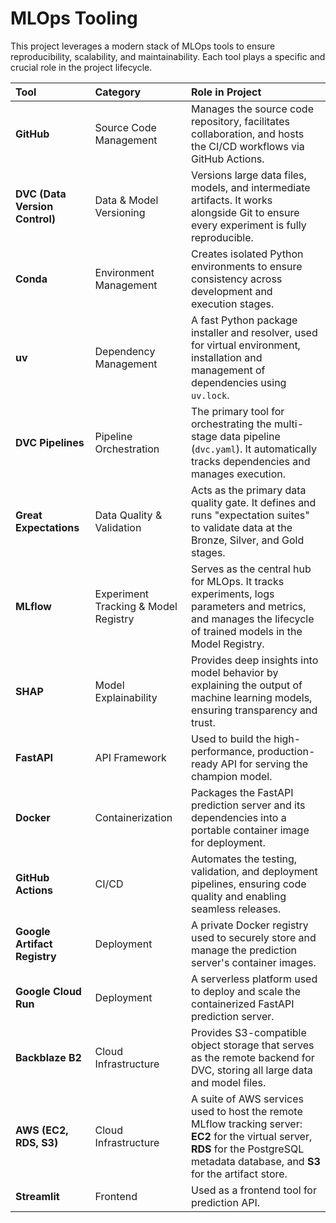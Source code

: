 # MLOps Tooling

This project leverages a modern stack of MLOps tools to ensure reproducibility, scalability, and maintainability. Each tool plays a specific and crucial role in the project lifecycle.

| Tool | Category | Role in Project |
| :--- | :--- | :--- |
| **GitHub** | Source Code Management | Manages the source code repository, facilitates collaboration, and hosts the CI/CD workflows via GitHub Actions. |
| **DVC (Data Version Control)** | Data & Model Versioning | Versions large data files, models, and intermediate artifacts. It works alongside Git to ensure every experiment is fully reproducible. |
| **Conda** | Environment Management | Creates isolated Python environments to ensure consistency across development and execution stages. |
| **uv** | Dependency Management | A fast Python package installer and resolver, used for virtual environment, installation and management of dependencies using `uv.lock`. |
| **DVC Pipelines** | Pipeline Orchestration | The primary tool for orchestrating the multi-stage data pipeline (`dvc.yaml`). It automatically tracks dependencies and manages execution. |
| **Great Expectations** | Data Quality & Validation | Acts as the primary data quality gate. It defines and runs "expectation suites" to validate data at the Bronze, Silver, and Gold stages. |
| **MLflow** | Experiment Tracking & Model Registry | Serves as the central hub for MLOps. It tracks experiments, logs parameters and metrics, and manages the lifecycle of trained models in the Model Registry. |
| **SHAP** | Model Explainability | Provides deep insights into model behavior by explaining the output of machine learning models, ensuring transparency and trust. |
| **FastAPI** | API Framework | Used to build the high-performance, production-ready API for serving the champion model. |
| **Docker** | Containerization | Packages the FastAPI prediction server and its dependencies into a portable container image for deployment. |
| **GitHub Actions** | CI/CD | Automates the testing, validation, and deployment pipelines, ensuring code quality and enabling seamless releases. |
| **Google Artifact Registry** | Deployment | A private Docker registry used to securely store and manage the prediction server's container images. |
| **Google Cloud Run** | Deployment | A serverless platform used to deploy and scale the containerized FastAPI prediction server. |
| **Backblaze B2** | Cloud Infrastructure | Provides S3-compatible object storage that serves as the remote backend for DVC, storing all large data and model files. |
| **AWS (EC2, RDS, S3)** | Cloud Infrastructure | A suite of AWS services used to host the remote MLflow tracking server: **EC2** for the virtual server, **RDS** for the PostgreSQL metadata database, and **S3** for the artifact store. |
| **Streamlit** | Frontend | Used as a frontend tool for prediction API. |